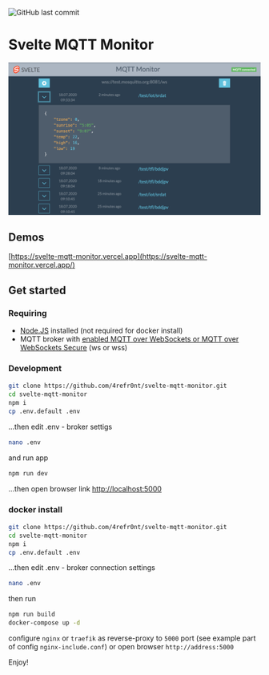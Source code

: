 ![GitHub last commit](https://img.shields.io/github/last-commit/4refr0nt/svelte-mqtt-monitor)
# Svelte MQTT Monitor

![Svelte MQTT Monitor](https://raw.githubusercontent.com/4refr0nt/svelte-mqtt-monitor/master/image.png)

## Demos

[https://svelte-mqtt-monitor.vercel.app](https://svelte-mqtt-monitor.vercel.app/)

## Get started

### Requiring

- [Node.JS](https://nodejs.org/) installed (not required for docker install)
- MQTT broker with [enabled  MQTT over WebSockets or MQTT over WebSockets Secure](https://www.google.com/webhp?newwindow=1&q=mqtt+over+websockets) (ws or wss)

### Development

```bash
git clone https://github.com/4refr0nt/svelte-mqtt-monitor.git
cd svelte-mqtt-monitor
npm i
cp .env.default .env
```
…then edit .env - broker settigs

```bash
nano .env
```
and run app

```bash
npm run dev
```

...then open browser link [http://localhost:5000](http://localhost:5000)

### docker install

```bash
git clone https://github.com/4refr0nt/svelte-mqtt-monitor.git
cd svelte-mqtt-monitor
npm i
cp .env.default .env
```
…then edit .env - broker connection settings

```bash
nano .env
```
then run

```bash
npm run build
docker-compose up -d
```
configure `nginx` or `traefik` as reverse-proxy to `5000` port 
(see example part of config `nginx-include.conf`) or
open browser `http://address:5000`

Enjoy!

